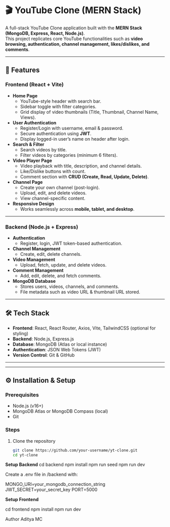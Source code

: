 # 🎬 YouTube Clone (MERN Stack)

A full-stack YouTube Clone application built with the **MERN Stack (MongoDB, Express, React, Node.js)**.  
This project replicates core YouTube functionalities such as **video browsing, authentication, channel management, likes/dislikes, and comments**.

---

## 🚀 Features

### Frontend (React + Vite)
- **Home Page**
  - YouTube-style header with search bar.
  - Sidebar toggle with filter categories.
  - Grid display of video thumbnails (Title, Thumbnail, Channel Name, Views).
- **User Authentication**
  - Register/Login with username, email & password.
  - Secure authentication using **JWT**.
  - Display logged-in user’s name on header after login.
- **Search & Filter**
  - Search videos by title.
  - Filter videos by categories (minimum 6 filters).
- **Video Player Page**
  - Video playback with title, description, and channel details.
  - Like/Dislike buttons with count.
  - Comment section with **CRUD (Create, Read, Update, Delete)**.
- **Channel Page**
  - Create your own channel (post-login).
  - Upload, edit, and delete videos.
  - View channel-specific content.
- **Responsive Design**
  - Works seamlessly across **mobile, tablet, and desktop**.

---

### Backend (Node.js + Express)
- **Authentication**
  - Register, login, JWT token-based authentication.
- **Channel Management**
  - Create, edit, delete channels.
- **Video Management**
  - Upload, fetch, update, and delete videos.
- **Comment Management**
  - Add, edit, delete, and fetch comments.
- **MongoDB Database**
  - Stores users, videos, channels, and comments.
  - File metadata such as video URL & thumbnail URL stored.

---

## 🛠️ Tech Stack

- **Frontend**: React, React Router, Axios, Vite, TailwindCSS (optional for styling)
- **Backend**: Node.js, Express.js
- **Database**: MongoDB (Atlas or local instance)
- **Authentication**: JSON Web Tokens (JWT)
- **Version Control**: Git & GitHub

---


---

## ⚙️ Installation & Setup

### Prerequisites
- Node.js (v16+)
- MongoDB Atlas or MongoDB Compass (local)
- Git

### Steps
1. Clone the repository
   ```bash
   git clone https://github.com/your-username/yt-clone.git
   cd yt-clone
   
**Setup Backend**
cd backend
npm install
npm run seed
npm run dev

Create a .env file in /backend with:

MONGO_URI=your_mongodb_connection_string
JWT_SECRET=your_secret_key
PORT=5000

**Setup Frontend**

cd frontend
npm install
npm run dev

Author
Aditya MC
